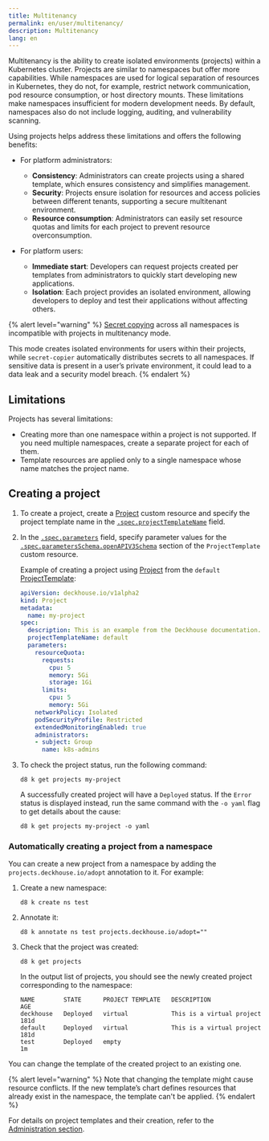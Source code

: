 ```yaml
---
title: Multitenancy
permalink: en/user/multitenancy/
description: Multitenancy
lang: en
---
```


Multitenancy is the ability to create isolated environments (projects) within a Kubernetes cluster.
Projects are similar to namespaces but offer more capabilities.
While namespaces are used for logical separation of resources in Kubernetes,
they do not, for example, restrict network communication, pod resource consumption, or host directory mounts.
These limitations make namespaces insufficient for modern development needs.
By default, namespaces also do not include logging, auditing, and vulnerability scanning.

Using projects helps address these limitations and offers the following benefits:

* For platform administrators:
  * **Consistency**: Administrators can create projects using a shared template,
  which ensures consistency and simplifies management.
  * **Security**: Projects ensure isolation for resources and access policies between different tenants,
  supporting a secure multitenant environment.
  * **Resource consumption**: Administrators can easily set resource quotas and limits for each project
  to prevent resource overconsumption.

* For platform users:
  * **Immediate start**: Developers can request projects created per templates from administrators
  to quickly start developing new applications.
  * **Isolation**: Each project provides an isolated environment,
  allowing developers to deploy and test their applications without affecting others.

{% alert level="warning" %}
[Secret copying](/modules/secret-copier) across all namespaces is incompatible with projects in multitenancy mode.

This mode creates isolated environments for users within their projects,
while `secret-copier` automatically distributes secrets to all namespaces.
If sensitive data is present in a user’s private environment,
it could lead to a data leak and a security model breach.
{% endalert %}

## Limitations

Projects has several limitations:

- Creating more than one namespace within a project is not supported. If you need multiple namespaces, create a separate project for each of them.
- Template resources are applied only to a single namespace whose name matches the project name.

## Creating a project

1. To create a project, create a [Project](/modules/multitenancy-manager/cr.html#project) custom resource
   and specify the project template name in the [`.spec.projectTemplateName`](/modules/multitenancy-manager/cr.html#project-v1alpha2-spec-projecttemplatename) field.
1. In the [`.spec.parameters`](/modules/multitenancy-manager/cr.html#project-v1alpha2-spec-parameters) field,
   specify parameter values for the [`.spec.parametersSchema.openAPIV3Schema`](/modules/multitenancy-manager/cr.html#projecttemplate-v1alpha1-spec-parametersschema-openapiv3schema) section of the `ProjectTemplate` custom resource.

   Example of creating a project using [Project](/modules/multitenancy-manager/cr.html#project) from the `default` [ProjectTemplate](/modules/multitenancy-manager/cr.html#projecttemplate):

   ```yaml
   apiVersion: deckhouse.io/v1alpha2
   kind: Project
   metadata:
     name: my-project
   spec:
     description: This is an example from the Deckhouse documentation.
     projectTemplateName: default
     parameters:
       resourceQuota:
         requests:
           cpu: 5
           memory: 5Gi
           storage: 1Gi
         limits:
           cpu: 5
           memory: 5Gi
       networkPolicy: Isolated
       podSecurityProfile: Restricted
       extendedMonitoringEnabled: true
       administrators:
       - subject: Group
         name: k8s-admins
   ```

1. To check the project status, run the following command:

   ```shell
   d8 k get projects my-project
   ```

   A successfully created project will have a `Deployed` status.
   If the `Error` status is displayed instead,
   run the same command with the `-o yaml` flag to get details about the cause:

   ```shell
   d8 k get projects my-project -o yaml
   ```

### Automatically creating a project from a namespace

You can create a new project from a namespace by adding the `projects.deckhouse.io/adopt` annotation to it.
For example:

1. Create a new namespace:

   ```shell
   d8 k create ns test
   ```

1. Annotate it:

   ```shell
   d8 k annotate ns test projects.deckhouse.io/adopt=""
   ```

1. Check that the project was created:

   ```shell
   d8 k get projects
   ```

   In the output list of projects, you should see the newly created project corresponding to the namespace:

   ```console
   NAME        STATE      PROJECT TEMPLATE   DESCRIPTION                                            AGE
   deckhouse   Deployed   virtual            This is a virtual project                              181d
   default     Deployed   virtual            This is a virtual project                              181d
   test        Deployed   empty                                                                     1m
   ```

You can change the template of the created project to an existing one.

{% alert level="warning" %}
Note that changing the template might cause resource conflicts.
If the new template’s chart defines resources that already exist in the namespace, the template can't be applied.
{% endalert %}

For details on project templates and their creation, refer to the [Administration section](../../admin/multitenancy.html).
